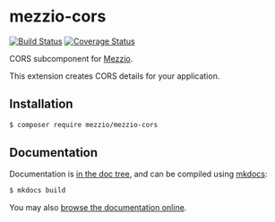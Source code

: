 # mezzio-cors

[![Build Status](https://travis-ci.org/mezzio/mezzio-cors.svg?branch=master)](https://travis-ci.org/mezzio/mezzio-cors)
[![Coverage Status](https://coveralls.io/repos/github/mezzio/mezzio-cors/badge.svg?branch=master)](https://coveralls.io/github/mezzio/mezzio-cors?branch=master)

CORS subcomponent for [Mezzio](https://github.com/mezzio/mezzio).


This extension creates CORS details for your application.

## Installation

```bash
$ composer require mezzio/mezzio-cors
```

## Documentation

Documentation is [in the doc tree](docs/book/), and can be compiled using [mkdocs](https://www.mkdocs.org):

```bash
$ mkdocs build
```

You may also [browse the documentation online](https://docs.mezzio.dev/mezzio-cors/).
